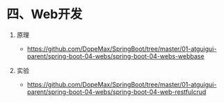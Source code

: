 # 四、Web开发
1. 原理
    - https://github.com/DopeMax/SpringBoot/tree/master/01-atguigui-parent/spring-boot-04-webs/spring-boot-04-webs-webbase

2. 实验
    - https://github.com/DopeMax/SpringBoot/tree/master/01-atguigui-parent/spring-boot-04-webs/spring-boot-04-web-restfulcrud

